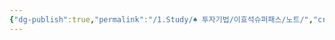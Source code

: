 ```yaml
---
{"dg-publish":true,"permalink":"/1.Study/♠ 투자기법/이효석슈퍼패스/노트/","created":"2024-11-20T21:02:30.186+09:00","updated":"2025-06-03T20:07:22.487+09:00"}
---
```


